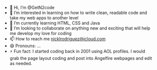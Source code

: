 - 👋 Hi, I’m @GetN2code
- 👀 I’m interested in learning on how to write clean, readable code and take my web apps to another level
- 🌱 I’m currently learning HTML, CSS and Java
- 💞️ I’m looking to collaborate on anything new and exciting that will help me develop my love for coding
- 📫 How to reach me nicklrodriguez@icloud.com
- 😄 Pronouns: ...
- ⚡ Fun fact: I started coding back in 2001 using AOL profiles. I would grab the page layout coding and post into Angelfire webpages and edit as needed.

<!---
GetN2code/GetN2code is a ✨ special ✨ repository because its `README.md` (this file) appears on your GitHub profile.
You can click the Preview link to take a look at your changes.
--->
